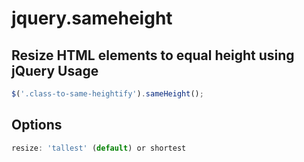 # jquery.sameheight
Resize HTML elements to equal height using jQuery
Usage
-----
```javascript
$('.class-to-same-heightify').sameHeight();
```
Options
-------
```javascript
resize: 'tallest' (default) or shortest
```
